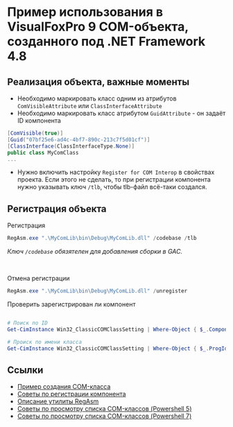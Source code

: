 # Пример использования в VisualFoxPro 9 COM-объекта, созданного под .NET Framework 4.8

## Реализация объекта, важные моменты

* Необходимо маркировать класс одним из атрибутов `ComVisibleAttribute` или `ClassInterfaceAttribute`
* Необходимо маркировать класс атрибутом `GuidAttribute` - он задаёт ID компонента

``` C#
[ComVisible(true)]
[Guid("07bf25e6-ad4c-4bf7-890c-213c7f5d01cf")]
[ClassInterface(ClassInterfaceType.None)]
public class MyComClass
...
```

* Нужно включить настройку `Register for COM Interop` в свойствах проекта. Если этого не сделать, то при регистрации компонента нужно указывать ключ `/tlb`, чтобы tlb-файл всё-таки создался.

## Регистрация объекта

Регистрация
``` Powershell
RegAsm.exe ".\MyComLib\bin\Debug\MyComLib.dll" /codebase /tlb
```
*Ключ `/codebase` обязятелен для добавления сборки в GAC.*

&nbsp;

Отмена регистрации
``` Powershell
RegAsm.exe ".\MyComLib\bin\Debug\MyComLib.dll" /unregister
```

Проверить зарегистрирован ли компонент
``` Powershell

# Поиск по ID
Get-CimInstance Win32_ClassicCOMClassSetting | Where-Object { $_.ComponentId -eq "{07bf25e6-ad4c-4bf7-890c-213c7f5d01cf}" }

# Происк по имени класса
Get-CimInstance Win32_ClassicCOMClassSetting | Where-Object { $_.ProgId -eq "MyComLib.MyComClass" }
```

## Ссылки
* [Пример создания COM-класса](https://learn.microsoft.com/en-us/dotnet/csharp/advanced-topics/interop/example-com-class)
* [Советы по регистрации компонента](https://stackoverflow.com/questions/7092553/turn-a-simple-c-sharp-dll-into-a-com-interop-component)
* [Описание утилиты RegAsm](https://learn.microsoft.com/ru-ru/dotnet/framework/tools/regasm-exe-assembly-registration-tool)
* [Советы по просмотру списка COM-классов (Powershell 5)](https://stackoverflow.com/questions/660319/where-can-i-find-all-of-the-com-objects-that-can-be-created-in-powershell)
* [Советы по просмотру списка COM-классов (Powershell 7)](https://forums.powershell.org/t/powershell-7-is-missing-get-wmiobject/14011)
